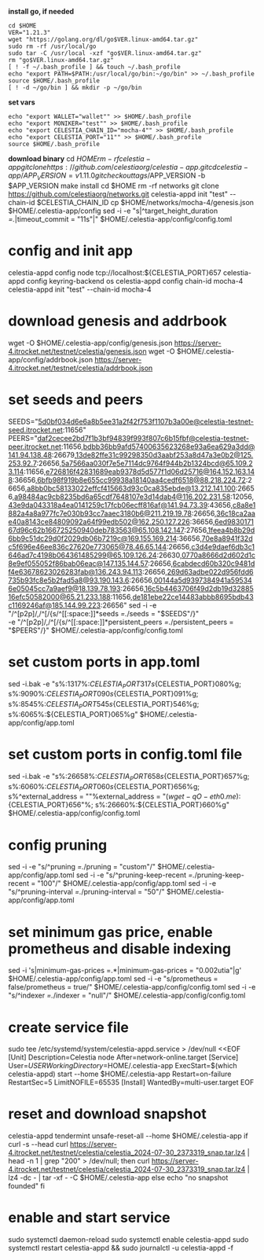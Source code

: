 **install go, if needed**
```
cd $HOME
VER="1.21.3"
wget "https://golang.org/dl/go$VER.linux-amd64.tar.gz"
sudo rm -rf /usr/local/go
sudo tar -C /usr/local -xzf "go$VER.linux-amd64.tar.gz"
rm "go$VER.linux-amd64.tar.gz"
[ ! -f ~/.bash_profile ] && touch ~/.bash_profile
echo "export PATH=$PATH:/usr/local/go/bin:~/go/bin" >> ~/.bash_profile
source $HOME/.bash_profile
[ ! -d ~/go/bin ] && mkdir -p ~/go/bin
```
**set vars**
```
echo "export WALLET="wallet"" >> $HOME/.bash_profile
echo "export MONIKER="test"" >> $HOME/.bash_profile
echo "export CELESTIA_CHAIN_ID="mocha-4"" >> $HOME/.bash_profile
echo "export CELESTIA_PORT="11"" >> $HOME/.bash_profile
source $HOME/.bash_profile
```

**download binary**
cd $HOME 
rm -rf celestia-app 
git clone https://github.com/celestiaorg/celestia-app.git 
cd celestia-app/ 
APP_VERSION=v1.11.0
git checkout tags/$APP_VERSION -b $APP_VERSION 
make install
cd $HOME
rm -rf networks
git clone https://github.com/celestiaorg/networks.git
celestia-appd init "test" --chain-id $CELESTIA_CHAIN_ID
cp $HOME/networks/mocha-4/genesis.json $HOME/.celestia-app/config
sed -i -e "s|^target_height_duration *=.*|timeout_commit = \"11s\"|" $HOME/.celestia-app/config/config.toml

# config and init app
celestia-appd config node tcp://localhost:${CELESTIA_PORT}657
celestia-appd config keyring-backend os
celestia-appd config chain-id mocha-4
celestia-appd init "test" --chain-id mocha-4

# download genesis and addrbook
wget -O $HOME/.celestia-app/config/genesis.json https://server-4.itrocket.net/testnet/celestia/genesis.json
wget -O $HOME/.celestia-app/config/addrbook.json  https://server-4.itrocket.net/testnet/celestia/addrbook.json

# set seeds and peers
SEEDS="5d0bf034d6e6a8b5ee31a2f42f753f1107b3a00e@celestia-testnet-seed.itrocket.net:11656"
PEERS="daf2cecee2bd7f1b3bf94839f993f807c6b15fbf@celestia-testnet-peer.itrocket.net:11656,bdbb36bb9afd57400635623268e93a6ea629a3dd@141.94.138.48:26679,13de82ffe31c99298350d3aabf253a8d47a3e0b2@125.253.92.7:26656,5a7566aa030f7e5e7114dc9764f944b2b1324bcd@65.109.23.114:11656,e726816f42831689eab9378d5d577f1d06d25716@164.152.163.148:36656,6bfb98f919b8e655cc99938a18140aa4cedf6518@88.218.224.72:26656,a8bb0bc58133022effcf415663d93c0ca835ebde@13.212.141.100:26656,a98484ac9cb8235bd6a65cdf7648107e3d14dab4@116.202.231.58:12056,43e9da043318a4ea0141259c17fcb06ecff816af@141.94.73.39:43656,c8a8e1882a4a8a977fc7e030b93cc7aaec3180b6@211.219.19.78:26656,36c18ca2aae40a8143ce84809092a64f99edb502@162.250.127.226:36656,6ed983017167d96c62b166725250940deb783563@65.108.142.147:27656,1feea4b8b29d6bb9c51dc29d0f2029db06b7219c@169.155.169.214:36656,70e8a8941f32dc5f696e46ee836c27620e773065@78.46.65.144:26656,c3d4e9daef6db3c1646ad7c4198b064361485299@65.109.126.24:26630,0770a8666d2d602d1c8e9ef055052f86bab06eac@147.135.144.57:26656,6cabdecd60b320c9481df4e63678623026283fab@136.243.94.113:26656,269d63adbe022d956fdd6735b93fc8e5b2fad5a8@93.190.143.6:26656,00144a5d9397384941a595346e05045cc7a9aef9@18.139.78.193:26656,16c5b4463706f49d2db19d3288516efc50582000@65.21.233.188:11656,de181ebe22ce14483abbb8695bdb43c1169246af@185.144.99.223:26656"
sed -i -e "/^\[p2p\]/,/^\[/{s/^[[:space:]]*seeds *=.*/seeds = \"$SEEDS\"/}" \
       -e "/^\[p2p\]/,/^\[/{s/^[[:space:]]*persistent_peers *=.*/persistent_peers = \"$PEERS\"/}" $HOME/.celestia-app/config/config.toml


# set custom ports in app.toml
sed -i.bak -e "s%:1317%:${CELESTIA_PORT}317%g;
s%:8080%:${CELESTIA_PORT}080%g;
s%:9090%:${CELESTIA_PORT}090%g;
s%:9091%:${CELESTIA_PORT}091%g;
s%:8545%:${CELESTIA_PORT}545%g;
s%:8546%:${CELESTIA_PORT}546%g;
s%:6065%:${CELESTIA_PORT}065%g" $HOME/.celestia-app/config/app.toml

# set custom ports in config.toml file
sed -i.bak -e "s%:26658%:${CELESTIA_PORT}658%g;
s%:26657%:${CELESTIA_PORT}657%g;
s%:6060%:${CELESTIA_PORT}060%g;
s%:26656%:${CELESTIA_PORT}656%g;
s%^external_address = \"\"%external_address = \"$(wget -qO- eth0.me):${CELESTIA_PORT}656\"%;
s%:26660%:${CELESTIA_PORT}660%g" $HOME/.celestia-app/config/config.toml

# config pruning
sed -i -e "s/^pruning *=.*/pruning = \"custom\"/" $HOME/.celestia-app/config/app.toml
sed -i -e "s/^pruning-keep-recent *=.*/pruning-keep-recent = \"100\"/" $HOME/.celestia-app/config/app.toml
sed -i -e "s/^pruning-interval *=.*/pruning-interval = \"50\"/" $HOME/.celestia-app/config/app.toml

# set minimum gas price, enable prometheus and disable indexing
sed -i 's|minimum-gas-prices =.*|minimum-gas-prices = "0.002utia"|g' $HOME/.celestia-app/config/app.toml
sed -i -e "s/prometheus = false/prometheus = true/" $HOME/.celestia-app/config/config.toml
sed -i -e "s/^indexer *=.*/indexer = \"null\"/" $HOME/.celestia-app/config/config.toml

# create service file
sudo tee /etc/systemd/system/celestia-appd.service > /dev/null <<EOF
[Unit]
Description=Celestia node
After=network-online.target
[Service]
User=$USER
WorkingDirectory=$HOME/.celestia-app
ExecStart=$(which celestia-appd) start --home $HOME/.celestia-app
Restart=on-failure
RestartSec=5
LimitNOFILE=65535
[Install]
WantedBy=multi-user.target
EOF

# reset and download snapshot
celestia-appd tendermint unsafe-reset-all --home $HOME/.celestia-app
if curl -s --head curl https://server-4.itrocket.net/testnet/celestia/celestia_2024-07-30_2373319_snap.tar.lz4 | head -n 1 | grep "200" > /dev/null; then
  curl https://server-4.itrocket.net/testnet/celestia/celestia_2024-07-30_2373319_snap.tar.lz4 | lz4 -dc - | tar -xf - -C $HOME/.celestia-app
    else
  echo "no snapshot founded"
fi

# enable and start service
sudo systemctl daemon-reload
sudo systemctl enable celestia-appd
sudo systemctl restart celestia-appd && sudo journalctl -u celestia-appd -f
